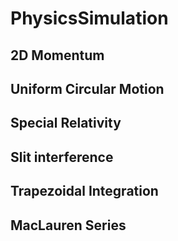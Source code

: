 # PhysicsSimulation
## 2D Momentum
## Uniform Circular Motion
## Special Relativity
## Slit interference
## Trapezoidal Integration
## MacLauren Series
